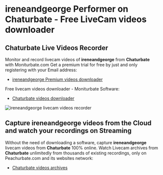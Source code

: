 # ireneandgeorge Performer on Chaturbate - Free LiveCam videos downloader

## Chaturbate Live Videos Recorder

Monitor and record livecam videos of **ireneandgeorge** from **Chaturbate** with Moniturbate.com
Get a premium trial for free by just and only registering with your Email address:
* [ireneandgeorge Premium videos downloader](https://moniturbate.com/request-demo-licence-key.html)

Free livecam videos downloader - Moniturbate Software:
* [Chaturbate videos downloader](https://moniturbate.com/moniturbate-download-software.html)

![ireneandgeorge livecam videos recorder](https://peachurnet.com/templates/moniturbate-software.png)


## Capture ireneandgeorge videos from the Cloud and watch your recordings on Streaming

Without the need of downloading a software, capture **ireneandgeorge** livecam videos from **Chaturbate** 100% online.
Watch Livecam archives from **Chaturbate** unlimitedly from thousands of existing recordings, only on Peachurbate.com and its websites network:
* [Chaturbate videos archives](https://peachurnet.com/)